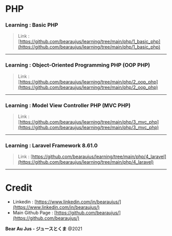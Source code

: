 # PHP
### Learning : Basic PHP
> Link : [https://github.com/bearaujus/learning/tree/main/php/1_basic_php](https://github.com/bearaujus/learning/tree/main/php/1_basic_php)
---

### Learning : Object-Oriented Programming PHP (OOP PHP)
> Link : [https://github.com/bearaujus/learning/tree/main/php/2_oop_php](https://github.com/bearaujus/learning/tree/main/php/2_oop_php)
---

### Learning : Model View Controller PHP (MVC PHP)
> Link : [https://github.com/bearaujus/learning/tree/main/php/3_mvc_php](https://github.com/bearaujus/learning/tree/main/php/3_mvc_php)
---

### Learning : Laravel Framework 8.61.0
> Link : [https://github.com/bearaujus/learning/tree/main/php/4_laravel](https://github.com/bearaujus/learning/tree/main/php/4_laravel)
---

# Credit
+ Linkedin : [https://www.linkedin.com/in/bearaujus/](https://www.linkedin.com/in/bearaujus/)
+ Main Github Page : [https://github.com/bearaujus/](https://github.com/bearaujus/)

**Bear Au Jus - ジュースとくま** @2021
